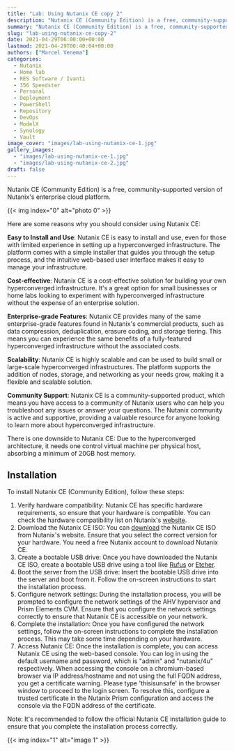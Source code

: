 ```yaml
---
title: "Lab: Using Nutanix CE copy 2"
description: "Nutanix CE (Community Edition) is a free, community-supported version of Nutanix's enterprise cloud platform. Here are some reasons why you should consider using Nutanix CE:Easy to Install and Use: Nutanix CE is easy to install and use, even for those with limited experience in setting up a hyperconverged infrastructure. The platform comes with a simple installer that guides you through the setup process, and the intuitive web-based user interface makes it easy to manage your infrastructure.Cost"
summary: "Nutanix CE (Community Edition) is a free, community-supported version of Nutanix's enterprise cloud platform. Here are some reasons why"
slug: "lab-using-nutanix-ce-copy-2"
date: 2021-04-29T06:00:00+00:00
lastmod: 2021-04-29T00:40:04+00:00
authors: ["Marcel Venema"]
categories:
  - Nutanix
  - Home lab
  - RES Software / Ivanti
  - 356 Speedster
  - Personal
  - Deployment
  - PowerShell
  - Repository
  - DevOps
  - ModelX
  - Synology
  - Vault
image_cover: "images/lab-using-nutanix-ce-1.jpg"
gallery_images:
  - "images/lab-using-nutanix-ce-1.jpg"
  - "images/lab-using-nutanix-ce-2.jpg"
draft: false
---
```


Nutanix CE (Community Edition) is a free, community-supported version of Nutanix's enterprise cloud platform.

{{< img index="0" alt="photo 0" >}}

Here are some reasons why you should consider using Nutanix CE:

**Easy to Install and Use**: Nutanix CE is easy to install and use, even for those with limited experience in setting up a hyperconverged infrastructure. The platform comes with a simple installer that guides you through the setup process, and the intuitive web-based user interface makes it easy to manage your infrastructure.

**Cost-effective**: Nutanix CE is a cost-effective solution for building your own hyperconverged infrastructure. It's a great option for small businesses or home labs looking to experiment with hyperconverged infrastructure without the expense of an enterprise solution.

**Enterprise-grade Features**: Nutanix CE provides many of the same enterprise-grade features found in Nutanix's commercial products, such as data compression, deduplication, erasure coding, and storage tiering. This means you can experience the same benefits of a fully-featured hyperconverged infrastructure without the associated costs.

**Scalability**: Nutanix CE is highly scalable and can be used to build small or large-scale hyperconverged infrastructures. The platform supports the addition of nodes, storage, and networking as your needs grow, making it a flexible and scalable solution.

**Community Support**: Nutanix CE is a community-supported product, which means you have access to a community of Nutanix users who can help you troubleshoot any issues or answer your questions. The Nutanix community is active and supportive, providing a valuable resource for anyone looking to learn more about hyperconverged infrastructure.

There is one downside to Nutanix CE: Due to the hyperconverged architecture, it needs one control virtual machine per physical host, absorbing a minimum of 20GB host memory.

## Installation

To install Nutanix CE (Community Edition), follow these steps:

1. Verify hardware compatibility: Nutanix CE has specific hardware requirements, so ensure that your hardware is compatible. You can check the hardware compatibility list on Nutanix's [website](https://portal.nutanix.com/page/documents/details?targetId=Nutanix-Community-Edition-Getting-Started).
2. Download the Nutanix CE ISO: You can [download](https://next.nutanix.com/discussion-forum-14/download-community-edition-38417) the Nutanix CE ISO from Nutanix's website. Ensure that you select the correct version for your hardware. You need a free Nutanix account to download Nutanix CE.
3. Create a bootable USB drive: Once you have downloaded the Nutanix CE ISO, create a bootable USB drive using a tool like [Rufus](https://rufus.ie) or [Etcher](https://www.balena.io/etcher).
4. Boot the server from the USB drive: Insert the bootable USB drive into the server and boot from it. Follow the on-screen instructions to start the installation process.
5. Configure network settings: During the installation process, you will be prompted to configure the network settings of the AHV hypervisor and Prism Elements CVM. Ensure that you configure the network settings correctly to ensure that Nutanix CE is accessible on your network.
6. Complete the installation: Once you have configured the network settings, follow the on-screen instructions to complete the installation process. This may take some time depending on your hardware.
7. Access Nutanix CE: Once the installation is complete, you can access Nutanix CE using the web-based console. You can log in using the default username and password, which is "admin" and "nutanix/4u" respectively. When accessing the console on a chromium-based browser via IP address/hostname and not using the full FQDN address, you get a certificate warning. Please type 'thisisunsafe' in the browser window to proceed to the login screen. To resolve this, configure a trusted certificate in the Nutanix Prism configuration and access the console via the FQDN address of the certificate.

Note: It's recommended to follow the official Nutanix CE installation guide to ensure that you complete the installation process correctly.

{{< img index="1" alt="image 1" >}}